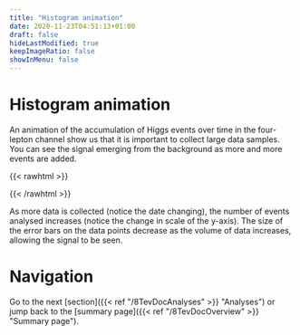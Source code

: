 ```yaml
---
title: "Histogram animation"
date: 2020-11-23T04:51:13+01:00
draft: false
hideLastModified: true
keepImageRatio: false
showInMenu: false
---
```


# Histogram animation

An animation of the accumulation of Higgs events over time in the four-lepton channel show us that it is important to collect large data samples.  You can see the signal emerging from the background as more and more events are added.

{{< rawhtml >}}
<CENTER>
<img alt="" src="https://twiki.cern.ch/twiki/pub/AtlasPublic/HiggsPublicResults//4l-FloatingScale-NoMuProf2.gif">
</CENTER>
{{< /rawhtml >}}

As more data is collected (notice the date changing), the number of events analysed increases (notice the change in scale of the y-axis).  The size of the error bars on the data points decrease as the volume of data increases, allowing the signal to be seen.

# Navigation
Go to the next [section]({{< ref "/8TevDocAnalyses" >}} "Analyses") or jump back to the [summary page]({{< ref "/8TevDocOverview" >}} "Summary page").